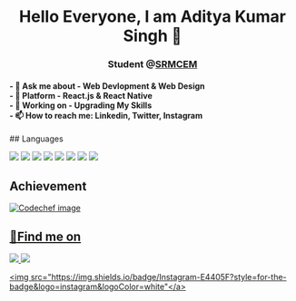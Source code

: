 <p align="center">
</p>
<h1 align="center">Hello Everyone, I am Aditya Kumar Singh 👋
  <h3 align="center">Student @<a href="http://srmcem.ac.in/">SRMCEM</a>
<br>
  <h4>
- 💬 Ask me about - Web Devlopment & Web Design<br>
- 🌱 Platform - React.js & React Native <br>
- 🔭 Working on - Upgrading My Skills<br>
- 📫 How to reach me: Linkedin, Twitter, Instagram <br>
  </h4>
<!-- [![Aditya's GitHub stats](https://github-readme-stats.vercel.app/api?username=jaiakash&count_private=true&show_icons=true&theme=radical)](https://github.com/anuraghazra/github-readme-stats)   [![Top Langs](https://github-readme-stats.vercel.app/api/top-langs/?username=jaiakash&layout=compact&show_icons=true&theme=radical)](https://github.com/anuraghazra/github-readme-stats) -->
## Languages
<p>
<!-- <img src="https://img.shields.io/badge/C%2B%2B-00599C?style=for-the-badge&logo=c%2B%2B&logoColor=white"> -->
<img src="https://img.shields.io/badge/C-A8B9CC?style=for-the-badge&logo=c&logoColor=white">
<!-- <img src="https://img.shields.io/badge/Python-3776AB?style=for-the-badge&logo=python&logoColor=white"> -->
<img src="https://img.shields.io/badge/Javascript-F7DF1E?style=for-the-badge&logo=javascript&logoColor=white">
<img src="https://img.shields.io/badge/HTML5-E34F26?style=for-the-badge&logo=html5&logoColor=white">
<img src="https://img.shields.io/badge/CSS3-1572B6?style=for-the-badge&logo=css3&logoColor=white">
<img src="https://img.shields.io/badge/Node.js-339933?style=for-the-badge&logo=node.js&logoColor=white">
<img src="https://img.shields.io/badge/MongoDB-47A248?style=for-the-badge&logo=mongodb&logoColor=white">
<!-- <img src="https://img.shields.io/badge/Bash-4EAA25?style=for-the-badge&logo=gnubash&logoColor=white"> -->
<img src="https://img.shields.io/badge/Docker-2496ED?style=for-the-badge&logo=docker&logoColor=white">
<img src="https://img.shields.io/badge/React-61DAFB?style=for-the-badge&logo=react&logoColor=white">
<!-- <img src="https://img.shields.io/badge/Flutter-02569B?style=for-the-badge&logo=flutter&logoColor=white"> -->
</p>
  
## Achievement
<p>
<a href="https://www.codechef.com/users/adiislive">
    <img src="https://img.shields.io/badge/dynamic/json?&color=1f8acb&logo=codechef&label=Codechef&url=https://competitive-coding-api.herokuapp.com/api/codechef/akashjaiswal03&query=%24.rating&prefix=Rating%20&style=for-the-badge&cacheSeconds=86400" alt="Codechef image">

</p>
  
## :email:Find me on
<p>
<a href="mailto:saaditya17@gmail.com"><img src="https://img.shields.io/badge/Gmail-D14836?style=for-the-badge&logo=gmail&logoColor=white"</a>
<a href="https://www.linkedin.com/in/aditya-singh-2139271ba/"><img src="https://img.shields.io/badge/LinkedIn-0077B5?style=for-the-badge&logo=linkedin&logoColor=white"></a>

<!-- <a href="#"><img src="https://img.shields.io/badge/Facebook-1877F2?style=for-the-badge&logo=facebook&logoColor=white"></a> -->

<a href="https://www.instagram.com/realad1tya"><img src="https://img.shields.io/badge/Instagram-E4405F?style=for-the-badge&logo=instagram&logoColor=white"</a>

<!-- <a href="#"><img src="https://img.shields.io/badge/Quora-%23B92B27.svg?&style=for-the-badge&logo=Quora&logoColor=white"></a> -->
</p>
